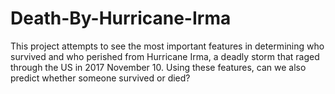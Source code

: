 # Death-By-Hurricane-Irma
This project attempts to see the most important features in determining who survived and who perished from Hurricane Irma, a deadly storm that raged through the US in 2017 November 10. Using these features, can we also predict whether someone survived or died?
